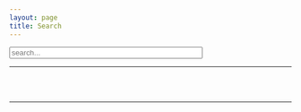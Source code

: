 ```yaml
---
layout: page
title: Search
---
```

<!-- Html Elements for Search -->
<div id="search-container">
<input type="text" id="search-input" size="40" placeholder="search...">
<hr size="40">
<div style="margin: auto; width: 100%; padding: 10px;">
<ul id="results-container"></ul>
</div>
<hr size="40">
    
</div>

<!-- Script pointing to search-script.js -->
<script type="text/javascript" src="/assets/js/search-script.js"></script>

<!-- Configuration -->
<script>
SimpleJekyllSearch({
  searchInput: document.getElementById('search-input'),
  resultsContainer: document.getElementById('results-container'),
  json: '/search.json'
})
</script>
